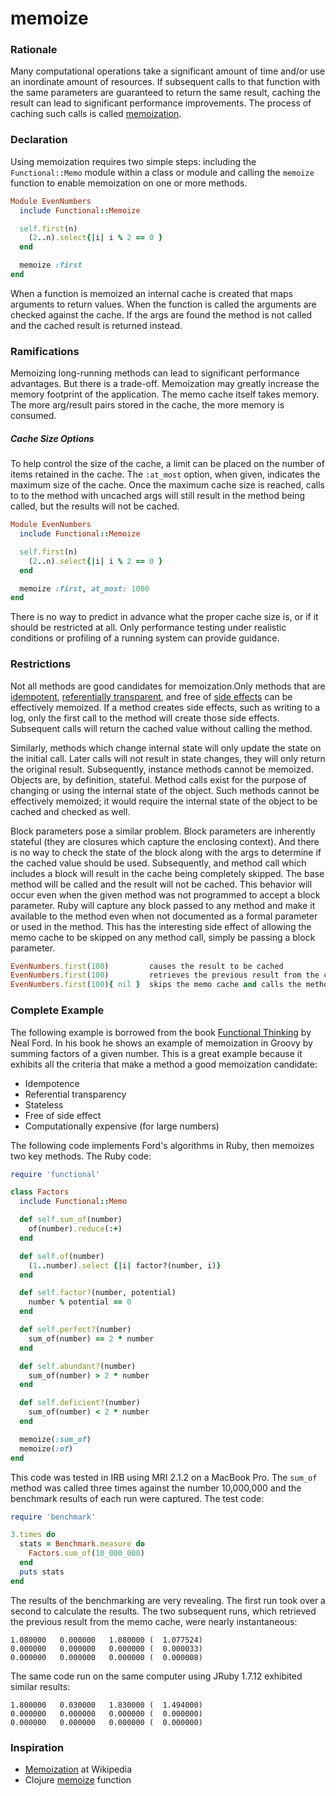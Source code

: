 # memoize

###    Rationale

   Many computational operations take a significant amount of time and/or use
   an inordinate amount of resources. If subsequent calls to that function with
   the same parameters are guaranteed to return the same result, caching the
   result can lead to significant performance improvements. The process of
   caching such calls is called
   [memoization](http://en.wikipedia.org/wiki/Memoization).

###    Declaration
   
   Using memoization requires two simple steps: including the
   `Functional::Memo` module within a class or module and calling the `memoize`
   function to enable memoization on one or more methods.
   
   ```ruby
   Module EvenNumbers
     include Functional::Memoize

     self.first(n)
       (2..n).select{|i| i % 2 == 0 }
     end

     memoize :first
   end
   ```

   When a function is memoized an internal cache is created that maps arguments
   to return values. When the function is called the arguments are checked
   against the cache. If the args are found the method is not called and the
   cached result is returned instead.

###    Ramifications

   Memoizing long-running methods can lead to significant performance
   advantages. But there is a trade-off. Memoization may greatly increase the
   memory footprint of the application. The memo cache itself takes memory. The
   more arg/result pairs stored in the cache, the more memory is consumed.

#####    Cache Size Options

   To help control the size of the cache, a limit can be placed on the number
   of items retained in the cache. The `:at_most` option, when given, indicates
   the maximum size of the cache. Once the maximum cache size is reached, calls
   to to the method with uncached args will still result in the method being
   called, but the results will not be cached.
   
   ```ruby
   Module EvenNumbers
     include Functional::Memoize

     self.first(n)
       (2..n).select{|i| i % 2 == 0 }
     end

     memoize :first, at_most: 1000
   end
   ```

   There is no way to predict in advance what the proper cache size is, or if
   it should be restricted at all. Only performance testing under realistic
   conditions or profiling of a running system can provide guidance.

###    Restrictions

   Not all methods are good candidates for memoization.Only methods that are
   [idempotent](http://en.wikipedia.org/wiki/Idempotence), [referentially
   transparent](http://en.wikipedia.org/wiki/Referential_transparency_(computer_science)),
   and free of [side effects](http://en.wikipedia.org/wiki/Side_effect_(computer_science))
   can be effectively memoized. If a method creates side effects, such as
   writing to a log, only the first call to the method will create those side
   effects. Subsequent calls will return the cached value without calling the
   method.

   Similarly, methods which change internal state will only update the state on
   the initial call. Later calls will not result in state changes, they will
   only return the original result. Subsequently, instance methods cannot be
   memoized. Objects are, by definition, stateful. Method calls exist for the
   purpose of changing or using the internal state of the object. Such methods
   cannot be effectively memoized; it would require the internal state of the
   object to be cached and checked as well.

   Block parameters pose a similar problem. Block parameters are inherently
   stateful (they are closures which capture the enclosing context). And there
   is no way to check the state of the block along with the args to determine
   if the cached value should be used. Subsequently, and method call which
   includes a block will result in the cache being completely skipped. The base
   method will be called and the result will not be cached. This behavior will
   occur even when the given method was not programmed to accept a block
   parameter. Ruby will capture any block passed to any method and make it
   available to the method even when not documented as a formal parameter or
   used in the method. This has the interesting side effect of allowing the
   memo cache to be skipped on any method call, simply be passing a block
   parameter.

   ```ruby
   EvenNumbers.first(100)         causes the result to be cached
   EvenNumbers.first(100)         retrieves the previous result from the cache
   EvenNumbers.first(100){ nil }  skips the memo cache and calls the method again
   ```

###   Complete Example

   The following example is borrowed from the book [Functional Thinking](http://shop.oreilly.com/product/0636920029687.do)
   by Neal Ford. In his book he shows an example of memoization in Groovy by
   summing factors of a given number. This is a great example because it
   exhibits all the criteria that make a method a good memoization candidate:

   * Idempotence
   * Referential transparency
   * Stateless
   * Free of side effect
   * Computationally expensive (for large numbers)

   The following code implements Ford's algorithms in Ruby, then memoizes two
   key methods. The Ruby code:

   ```ruby
   require 'functional'
   
   class Factors
     include Functional::Memo
   
     def self.sum_of(number)
       of(number).reduce(:+)
     end
   
     def self.of(number)
       (1..number).select {|i| factor?(number, i)}
     end
   
     def self.factor?(number, potential)
       number % potential == 0
     end
   
     def self.perfect?(number)
       sum_of(number) == 2 * number
     end
   
     def self.abundant?(number)
       sum_of(number) > 2 * number
     end
   
     def self.deficient?(number)
       sum_of(number) < 2 * number
     end
   
     memoize(:sum_of)
     memoize(:of)
   end
   ```

   This code was tested in IRB using MRI 2.1.2 on a MacBook Pro. The `sum_of`
   method was called three times against the number 10,000,000 and the
   benchmark results of each run were captured. The test code:
   
   ```ruby
   require 'benchmark'
   
   3.times do
     stats = Benchmark.measure do
       Factors.sum_of(10_000_000)
     end
     puts stats
   end
   ```

   The results of the benchmarking are very revealing. The first run took over
   a second to calculate the results. The two subsequent runs, which retrieved
   the previous result from the memo cache, were nearly instantaneous:

   ```
   1.080000   0.000000   1.080000 (  1.077524)
   0.000000   0.000000   0.000000 (  0.000033)
   0.000000   0.000000   0.000000 (  0.000008)
   ```

   The same code run on the same computer using JRuby 1.7.12 exhibited similar
   results:

   ```
   1.800000   0.030000   1.830000 (  1.494000)
   0.000000   0.000000   0.000000 (  0.000000)
   0.000000   0.000000   0.000000 (  0.000000)
   ```

###    Inspiration

   * [Memoization](http://en.wikipedia.org/wiki/Memoization) at Wikipedia
   * Clojure [memoize](http://clojuredocs.org/clojure_core/clojure.core/memoize) function
